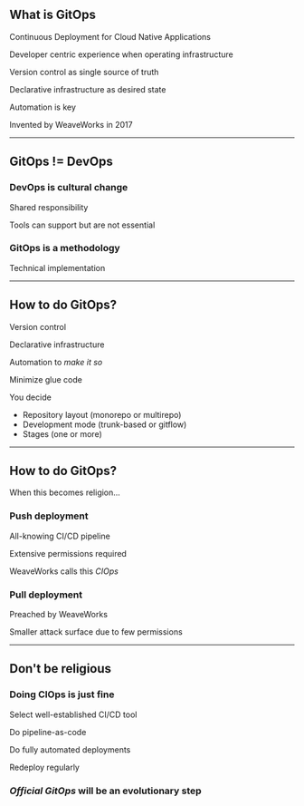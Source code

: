 ## What is GitOps

Continuous Deployment for Cloud Native Applications

Developer centric experience when operating infrastructure

Version control as single source of truth

Declarative infrastructure as desired state

Automation is key

Invented by WeaveWorks in 2017

---

## GitOps != DevOps

### DevOps is cultural change

Shared responsibility

Tools can support but are not essential

### GitOps is a methodology

Technical implementation

---

## How to do GitOps?

Version control

Declarative infrastructure

Automation to *make it so*

Minimize glue code

You decide
- Repository layout (monorepo or multirepo)
- Development mode (trunk-based or gitflow)
- Stages (one or more)

---

## How to do GitOps?

When this becomes religion...

### Push deployment

All-knowing CI/CD pipeline

Extensive permissions required

WeaveWorks calls this *CIOps*

### Pull deployment

Preached by WeaveWorks

Smaller attack surface due to few permissions

---

## Don't be religious

### Doing CIOps is just fine

Select well-established CI/CD tool

Do pipeline-as-code

Do fully automated deployments

Redeploy regularly

### *Official GitOps* will be an evolutionary step
